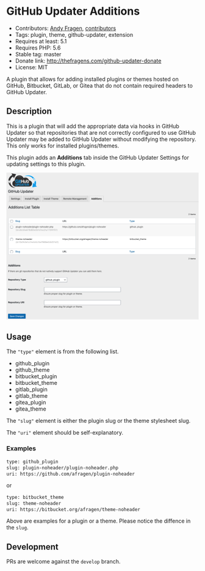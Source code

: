 # GitHub Updater Additions
* Contributors: [Andy Fragen](https://github.com/afragen), [contributors](https://github.com/afragen/github-updater-additions/graphs/contributors)
* Tags: plugin, theme, github-updater, extension
* Requires at least: 5.1
* Requires PHP: 5.6
* Stable tag: master
* Donate link: http://thefragens.com/github-updater-donate
* License: MIT

A plugin that allows for adding installed plugins or themes hosted on GitHub, Bitbucket, GitLab, or Gitea that do not contain required headers to GitHub Updater.

## Description

This is a plugin that will add the appropriate data via hooks in GitHub Updater so that repositories that are not correctly configured to use GitHub Updater may be added to GitHub Updater without modifying the repository. This only works for installed plugins/themes.

This plugin adds an **Additions** tab inside the GitHub Updater Settings for updating settings to this plugin.

![GitHub Updater Additions Settings Tab](./assets/screenshot-1.png)

## Usage

The `"type"` element is from the following list.

* github_plugin
* github_theme
* bitbucket_plugin
* bitbucket_theme
* gitlab_plugin
* gitlab_theme
* gitea_plugin
* gitea_theme

The `"slug"` element is either the plugin slug or the theme stylesheet slug.

The `"uri"` element should be self-explanatory.

### Examples

```
type: github_plugin
slug: plugin-noheader/plugin-noheader.php
uri: https://github.com/afragen/plugin-noheader
```

or

```
type: bitbucket_theme
slug: theme-noheader
uri: https://bitbucket.org/afragen/theme-noheader
```

Above are examples for a plugin or a theme. Please notice the diffence in the `slug`.

## Development
PRs are welcome against the `develop` branch.
